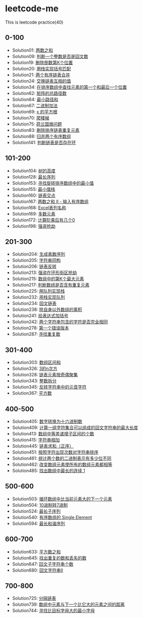 # leetcode-me
This is leetcode practice(40) 

## 0-100
- Solution01: [两数之和](https://leetcode-cn.com/problems/two-sum/description/)
- Solution09: [判断一个整数是否是回文数](https://leetcode-cn.com/problems/palindrome-number/description/)
- Solution19: [删除倒数第K个位置](https://leetcode-cn.com/problems/remove-nth-node-from-end-of-list)
- Solution20: [用栈实现括号匹配](https://leetcode-cn.com/problems/valid-parentheses/description/)
- Solution21: [两个有序链表合并](https://leetcode-cn.com/problems/merge-two-sorted-lists/description/)
- Solution24: [交换链表互相的值](https://leetcode-cn.com/problems/swap-nodes-in-pairs/solution/)
- Solution34: [在排序数组中查找元素的第一个和最后一个位置](https://leetcode-cn.com/problems/find-first-and-last-position-of-element-in-sorted-array/)
- Solution62: [矩阵的总路径数](https://leetcode-cn.com/problems/unique-paths/description/)
- Solution64: [最小路径和](https://leetcode-cn.com/problems/minimum-path-sum/submissions/)
- Solution67: [二进制加法](https://leetcode-cn.com/problems/add-binary/description/)
- Solution69: [x 的平方根](https://leetcode-cn.com/problems/sqrtx/solution/)
- Solution70: [爬楼梯](https://leetcode-cn.com/problems/climbing-stairs/description/)
- Solution75: [荷兰国旗问题](https://leetcode-cn.com/problems/sort-colors/description/)
- Solution83: [删除排序链表重复元素](https://leetcode-cn.com/problems/remove-duplicates-from-sorted-list)
- Solution88: [归并两个有序数组](https://leetcode-cn.com/problems/merge-sorted-array/description/)
- Solution141: [判断链表是否存在环](https://leetcode-cn.com/problems/linked-list-cycle/description/)
## 101-200
- Solution104: [树的高度](https://leetcode-cn.com/problems/maximum-depth-of-binary-tree/)
- Solution128: [最长序列](https://leetcode-cn.com/problems/longest-consecutive-sequence/)
- Solution153: [寻找旋转排序数组中的最小值](https://leetcode-cn.com/problems/find-minimum-in-rotated-sorted-array/)
- Solution155: [最小值栈](https://leetcode-cn.com/problems/min-stack/description/)
- Solution160: [链表交点](https://leetcode-cn.com/problems/intersection-of-two-linked-lists/description/)
- Solution167: [两数之和 II - 输入有序数组](https://leetcode-cn.com/problems/two-sum-ii-input-array-is-sorted/)
- Solution168: [Excel表列名称](https://leetcode-cn.com/problems/excel-sheet-column-title/solution/)
- Solution169: [多数元素](https://leetcode-cn.com/problems/majority-element/)
- Solution172: [计算阶乘后有几个0](https://leetcode-cn.com/problems/factorial-trailing-zeroes/solution/)
- Solution198: [强盗抢劫](https://leetcode-cn.com/problems/intersection-of-two-linked-lists/description/)

## 201-300
- Solution204: [生成素数序列](https://leetcode-cn.com/problems/count-primes/description/)
- Solution205: [字符串同构](https://leetcode-cn.com/problems/isomorphic-strings/description/)
- Solution206: [链表反转](https://leetcode-cn.com/problems/reverse-linked-list/description/)
- Solution213: [强盗在环形街区抢劫](https://leetcode-cn.com/problems/house-robber-ii/solution/)
- Solution215: [数组中的第K个最大元素](https://leetcode-cn.com/problems/kth-largest-element-in-an-array/description/)
- Solution217: [判断数组是否含有重复元素](https://leetcode-cn.com/problems/contains-duplicate/)
- Solution225: [用队列实现栈](https://leetcode-cn.com/problems/implement-stack-using-queues/description/)
- Solution232: [用栈实现队列](https://leetcode-cn.com/problems/implement-queue-using-stacks/description/)
- Solution234: [回文链表](https://leetcode-cn.com/problems/palindrome-linked-list/description/)
- Solution238: [除自身以外数组的乘积](https://leetcode-cn.com/problems/product-of-array-except-self/)
- Solution241: [给表达式加括号](https://leetcode-cn.com/problems/different-ways-to-add-parentheses/description/)
- Solution242: [两个字符串包含的字符是否完全相同](https://leetcode-cn.com/problems/valid-anagram/description/)
- Solution278: [第一个错误版本](https://leetcode-cn.com/problems/first-bad-version/description/)
- Solution287: [寻找重复数](https://leetcode-cn.com/problems/find-the-duplicate-number/description/)

## 301-400
- Solution303: [数组区间和](https://leetcode-cn.com/problems/range-sum-query-immutable/description/)
- Solution326: [3的n次方](https://leetcode-cn.com/problems/power-of-three/description/)
- Solution328: [链表元素按奇偶聚集](https://leetcode-cn.com/problems/odd-even-linked-list/description/)
- Solution343: [整数拆分](https://leetcode-cn.com/problems/integer-break/description/)
- Solution345: [反转字符串中的元音字符](https://leetcode-cn.com/problems/reverse-vowels-of-a-string/description/)
- Solution367: [平方数](https://leetcode-cn.com/problems/valid-perfect-square/description/)
## 400-500

- Solution405: [数字转换为十六进制数](https://leetcode-cn.com/problems/convert-a-number-to-hexadecimal/)
- Solution409: [计算一组字符集合可以组成的回文字符串的最大长度](https://leetcode-cn.com/problems/longest-palindrome/description/)
- Solution413: [数组中等差递增子区间的个数](https://leetcode-cn.com/problems/arithmetic-slices/description/)
- Solution415: [字符串相加](https://leetcode-cn.com/problems/add-strings/description/)
- Solution445: [链表求和（正序）](https://leetcode-cn.com/problems/add-two-numbers-ii/description/)
- Solution451: [按照字符出现次数对字符串排序](https://leetcode-cn.com/problems/sort-characters-by-frequency/description/)
- Solution461: [统计两个数的二进制表示有多少位不同](https://leetcode-cn.com/problems/hamming-distance/)
- Solution462: [改变数组元素使所有的数组元素都相等](https://leetcode-cn.com/problems/minimum-moves-to-equal-array-elements-ii/)
- Solution485: [找出数组中最长的连续 1](https://leetcode-cn.com/problems/max-consecutive-ones/description/)

## 500-600
- Solution503: [循环数组中比当前元素大的下一个元素](https://leetcode-cn.com/problems/next-greater-element-ii/)
- Solution504: [10进制转7进制](https://leetcode-cn.com/problems/base-7/description/)
- Solution524: [最长子序列](https://leetcode-cn.com/problems/longest-word-in-dictionary-through-deleting/description/)
- Solution540: [有序数组的 Single Element](https://leetcode-cn.com/problems/single-element-in-a-sorted-array/description/)
- Solution594: [最长和谐序列](https://leetcode-cn.com/problems/longest-harmonious-subsequence/description/)

## 600-700

- Solution633: [平方数之和](https://leetcode-cn.com/problems/sum-of-square-numbers/description/)
- Solution645: [找出重复的数和丢失的数](https://leetcode-cn.com/problems/set-mismatch/description/)
- Solution647: [回文子字符串个数](https://leetcode-cn.com/problems/palindromic-substrings/description/)
- Solution680: [回文字符串II](https://leetcode-cn.com/problems/valid-palindrome-ii/description)

## 700-800

- Solution725: [分隔链表](https://leetcode-cn.com/problems/split-linked-list-in-parts/description/)
- Solution739: [数组中元素与下一个比它大的元素之间的距离](https://leetcode-cn.com/problems/daily-temperatures/description/)
- Solution744: [寻找比目标字母大的最小字母](https://leetcode-cn.com/problems/find-smallest-letter-greater-than-target/)